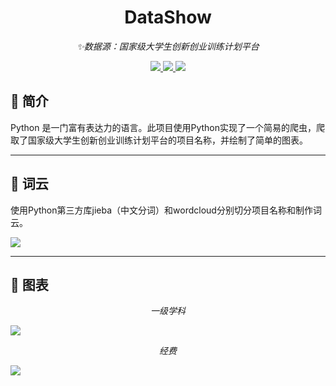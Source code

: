 <h1 align="center">DataShow</h1>
<p align="center">
    <em>✨数据源：国家级大学生创新创业训练计划平台</em>
</p>
<p align="center">
    <a href="https://pypi.org/project/jieba/">
        <img src="https://img.shields.io/badge/jieba-brightgreen.svg">
    </a>
    <a href="https://pypi.org/project/wordcloud/">
        <img src="https://img.shields.io/badge/wordcloud-yellow.svg">
    </a>
    <a href="https://github.com/pyecharts/pyecharts">
        <img src="https://img.shields.io/badge/pyecharts-9cf.svg">
    </a>
</p>


## 📣 简介
Python 是一门富有表达力的语言。此项目使用Python实现了一个简易的爬虫，爬取了国家级大学生创新创业训练计划平台的项目名称，并绘制了简单的图表。
********

## 🔰 词云
使用Python第三方库jieba（中文分词）和wordcloud分别切分项目名称和制作词云。  
  
![](https://github.com/Shentiany/DataShow/blob/master/wordcloud.png)
********

## 🔖 图表  

<p align="center">
    <em>一级学科</em>
</p>
    
![](https://github.com/Shentiany/DataShow/blob/master/subject.gif)

<p align="center">
    <em>经费</em>
</p>

![](https://github.com/Shentiany/DataShow/blob/master/money2019.gif)
